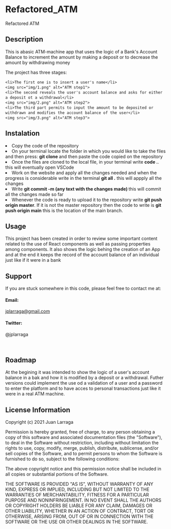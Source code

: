# Refactored_ATM

Refactored ATM

<h2>Description</h2>

<p> This is abasic ATM-machine app that uses the logic of a Bank's Account Balance to increment the amount by making a deposit or to decrease the amount by withdrawing money </p>

<p>The project has three stages:</p>

    <li>The first one is to insert a user's name</li>
    <img src="img/1.png" alt="ATM step1">
    <li>The second reveals the user's account balance and asks for either a deposit ot a withdrawal</li>
    <img src="img/2.png" alt="ATM step2">
    <li>The third part permits to input the amount to be deposited or withdrawn and modifies the account balance of the user</li>
    <img src="img/3.png" alt="ATM step3">

<h2>Instalation</h2>
    <li>Copy the code of the repository</li>
    <li>On your terminal locate the folder in which you would like to take the files and then press: <strong> git clone </strong> and then paste the code copied on the repository</li>
    <li>Once the files are cloned to the local file, in your terminal write <strong>code .</strong>. this will eventually open VSCode </li>
    <li>Work on the website and apply all the changes needed and when the progress is considerable write in the terminal <strong> git all .</strong> this will appply all the changes</li>
     <li>Write <strong> git commit -m (any text with the changes made) </strong> this will commit all the changes made so far</li>
    <li>Whenever the code is ready to upload it to the repository write <strong>git push origin master</strong>. If it is not the master repository then the code to write is <strong>git push origin main</strong> this is the location of the main branch.

<h2>Usage</h2>
 
 <p>This project has been created in order to review some important content related to the use of React components as well as passing properties among components. It also shows the logic behing the creation of an App and at the end it keeps the record of the account balance of an individual just like if it were in a bank</p>

 <h2>Support</h2>

<p>
If you are stuck somewhere in this code, please feel free to contact me at:
</p>
<h4>Email:</h4>

<a href="mailto:jplarraga@gmail.com">jplarraga@gmail.com</a>

<h4>Twitter:</h4>

<p>@jplarraga</p>
<br>

<h2>Roadmap</h2>
<p>At the begining it was intended to show the logic of a user's account balance in a bak and how it is modified by a deposit or a withdrawal. Futher versions could implement the use od a validation of a user and a password to enter the platform and to have acces to personal transactions just like it were in a real ATM machine.</p>

<h2>License Information</h2>
<p>Copyright (c) 2021 Juan Larraga

Permission is hereby granted, free of charge, to any person obtaining a copy of this software and associated documentation files (the "Software"), to deal in the Software without restriction, including without limitation the rights to use, copy, modify, merge, publish, distribute, sublicense, and/or sell copies of the Software, and to permit persons to whom the Software is furnished to do so, subject to the following conditions:

The above copyright notice and this permission notice shall be included in all copies or substantial portions of the Software.

THE SOFTWARE IS PROVIDED "AS IS", WITHOUT WARRANTY OF ANY KIND, EXPRESS OR IMPLIED, INCLUDING BUT NOT LIMITED TO THE WARRANTIES OF MERCHANTABILITY, FITNESS FOR A PARTICULAR PURPOSE AND NONINFRINGEMENT. IN NO EVENT SHALL THE AUTHORS OR COPYRIGHT HOLDERS BE LIABLE FOR ANY CLAIM, DAMAGES OR OTHER LIABILITY, WHETHER IN AN ACTION OF CONTRACT, TORT OR OTHERWISE, ARISING FROM, OUT OF OR IN CONNECTION WITH THE SOFTWARE OR THE USE OR OTHER DEALINGS IN THE SOFTWARE. </p>

<br>